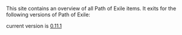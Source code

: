 This site contains an overview of all Path of Exile items. It exits for the following versions of Path of Exile:

current version is [0.11.1](http://horsed.github.io/poe-items)
